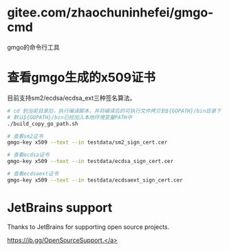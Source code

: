 gitee.com/zhaochuninhefei/gmgo-cmd
====================

gmgo的命令行工具

# 查看gmgo生成的x509证书
目前支持sm2/ecdsa/ecdsa_ext三种签名算法。

```sh
# cd 到当前目录后，执行编译脚本，并将编译后的可执行文件拷贝到${GOPATH}/bin目录下
# 默认${GOPATH}/bin已经加入本地环境变量PATH中
./build_copy_go_path.sh

# 查看sm2证书
gmgo-key x509 --text --in testdata/sm2_sign_cert.cer

# 查看ecdsa证书
gmgo-key x509 --text --in testdata/ecdsa_sign_cert.cer

# 查看ecdsaext证书
gmgo-key x509 --text --in testdata/ecdsaext_sign_cert.cer

```


# JetBrains support
Thanks to JetBrains for supporting open source projects.

<a href="https://jb.gg/OpenSourceSupport" target="_blank">https://jb.gg/OpenSourceSupport.</a>